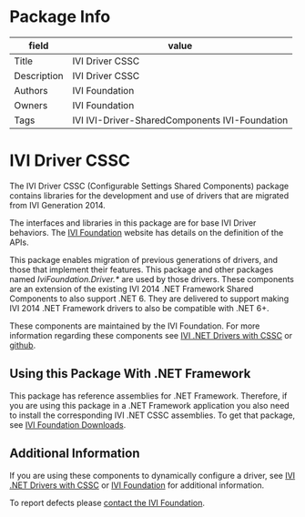 # Package Info

|field   | value |
|---     |  ---  |
|Title   | IVI Driver CSSC |
|Description |IVI Driver CSSC |
|Authors |  IVI Foundation |
|Owners  | IVI Foundation |
|Tags    | IVI IVI-Driver-SharedComponents IVI-Foundation |

<!-- Following MD is the README.MD file -->
# IVI Driver CSSC

The IVI Driver CSSC (Configurable Settings Shared Components) package contains libraries for the development and use of drivers that are migrated from IVI Generation 2014.

The interfaces and libraries in this package are for base IVI Driver behaviors. The [IVI Foundation](https://ivifoundation.org/specifications/default.html) website has details on the definition of the APIs.

This package enables migration of previous generations of drivers, and those that implement their features.  This package and other packages named *IviFoundation.Driver.\** are used by those drivers. These components are an extension of the existing IVI 2014 .NET Framework Shared Components to also support .NET 6. They are delivered to support making IVI 2014 .NET Framework drivers to also be compatible with .NET 6+.

These components are maintained by the IVI Foundation.  For more information regarding these components see [IVI .NET Drivers with CSSC](https://www.ivifoundation.org/downloads/PostGen2025/IviDotNetDriversWithCSSC.pdf) or [github](https://github.com/IviFoundation/IviDrivers/blob/main/Documentation/DriversWithCSSC/Documentation).

## Using this Package With .NET Framework

This package has reference assemblies for .NET Framework.  Therefore, if you are using this package in a .NET Framework application you also need to install the corresponding IVI .NET CSSC assemblies.  To get that package, see [IVI Foundation Downloads](https://ivifoundation.org/downloads/default.html).

## Additional Information

If you are using these components to dynamically configure a driver, see [IVI .NET Drivers with CSSC](https://github.com/IviFoundation/IviDrivers/blob/main/Documentation/IviDotNetDriversWithCSSharedComponents.md) or [IVI Foundation](https://ivifoundation.org) for additional information.

To report defects please [contact the IVI Foundation](https://ivifoundation.org/contact.html).
